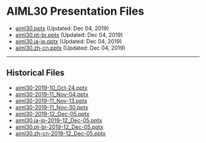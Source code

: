 <!--
This is a machine generated file, and should not be edited, as it will be overwritten with future updates.
-->

# AIML30 Presentation Files

- [aiml30.pptx](https://globaleventcdn.blob.core.windows.net/assets/aiml/aiml30/aiml30.pptx) (Updated: Dec 04, 2019)
- [aiml30.pt-br.pptx](https://globaleventcdn.blob.core.windows.net/assets/aiml/aiml30/aiml30.pt-br.pptx) (Updated: Dec 04, 2019)
- [aiml30.ja-jp.pptx](https://globaleventcdn.blob.core.windows.net/assets/aiml/aiml30/aiml30.ja-jp.pptx) (Updated: Dec 04, 2019)
- [aiml30.zh-cn.pptx](https://globaleventcdn.blob.core.windows.net/assets/aiml/aiml30/aiml30.zh-cn.pptx) (Updated: Dec 04, 2019)
---
## Historical Files
- [aiml30-2019-10_Oct-24.pptx](https://globaleventcdn.blob.core.windows.net/assets/aiml/aiml30/aiml30-2019-10_Oct-24.pptx)
- [aiml30-2019-11_Nov-04.pptx](https://globaleventcdn.blob.core.windows.net/assets/aiml/aiml30/aiml30-2019-11_Nov-04.pptx)
- [aiml30-2019-11_Nov-13.pptx](https://globaleventcdn.blob.core.windows.net/assets/aiml/aiml30/aiml30-2019-11_Nov-13.pptx)
- [aiml30-2019-11_Nov-30.pptx](https://globaleventcdn.blob.core.windows.net/assets/aiml/aiml30/aiml30-2019-11_Nov-30.pptx)
- [aiml30-2019-12_Dec-05.pptx](https://globaleventcdn.blob.core.windows.net/assets/aiml/aiml30/aiml30-2019-12_Dec-05.pptx)
- [aiml30.ja-jp-2019-12_Dec-05.pptx](https://globaleventcdn.blob.core.windows.net/assets/aiml/aiml30/aiml30.ja-jp-2019-12_Dec-05.pptx)
- [aiml30.pt-br-2019-12_Dec-05.pptx](https://globaleventcdn.blob.core.windows.net/assets/aiml/aiml30/aiml30.pt-br-2019-12_Dec-05.pptx)
- [aiml30.zh-cn-2019-12_Dec-05.pptx](https://globaleventcdn.blob.core.windows.net/assets/aiml/aiml30/aiml30.zh-cn-2019-12_Dec-05.pptx)


